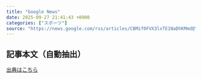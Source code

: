 ```yaml
---
title: "Google News"
date: 2025-09-27 21:41:43 +0900
categories: ["スポーツ"]
source: "https://news.google.com/rss/articles/CBMif0FVX3lxTE1NaDhKMmdQYm1xaEpVY2lfWDRYMXNYT29aNEpONk5kSmNSeG9EMVltRExyRHFBc2t2YVN0ckstQ3BOcDVCUWllUmZJVWpHN0d1Zl80VmNtZHA0cGlCREdfdXJVV09ObFNEWUpoVEFWRGR4YXgwYmFxb1RCbWtteVU?oc=5"
---
```


## 記事本文（自動抽出）
<body class="y0K44d EA71Tc" id="readabilityBody"></body>

[出典はこちら](https://news.google.com/rss/articles/CBMif0FVX3lxTE1NaDhKMmdQYm1xaEpVY2lfWDRYMXNYT29aNEpONk5kSmNSeG9EMVltRExyRHFBc2t2YVN0ckstQ3BOcDVCUWllUmZJVWpHN0d1Zl80VmNtZHA0cGlCREdfdXJVV09ObFNEWUpoVEFWRGR4YXgwYmFxb1RCbWtteVU?oc=5)
